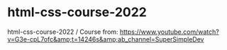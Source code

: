 # html-css-course-2022
html-css-course-2022 / Course from: https://www.youtube.com/watch?v=G3e-cpL7ofc&amp;t=14246s&amp;ab_channel=SuperSimpleDev
